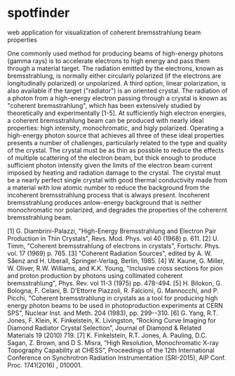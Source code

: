 # spotfinder
web application for visualization of coherent bremsstrahlung beam properties

One commonly used method for producing beams of high-energy photons (gamma rays) is to accelerate electrons to high energy and pass them through a material target. The radiation emitted by the electrons, known as bremsstrahlung, is normally either circularly polarized (if the electrons are longitudinally polarized) or unpolarized. A third option, linear polarization, is also available if the target ("radiator") is an oriented crystal. The radiation of a photon from a high-energy electron passing through a crystal is known as "coherent bremsstrahlung", which has been extensively studied by theoretically and experimentally [1-5]. At sufficiently high electron energies, a coherent bremsstrahlung beam can be produced with nearly ideal properties: high intensity, monochromatic, and higly polarized. Operating a high-energy photon source that achieves all three of these ideal properties presents a number of challenges, particularly related to the type and quality of the crystal. The crystal must be as thin as possbile to reduce the effects of multiple scattering of the electron beam, but thick enough to produce sufficient photon intensity given the limits of the electron beam current imposed by heating and radiation damage to the crystal. The crystal must be a nearly perfect single crystal with good thermal conductivity made from a material with low atomic number to reduce the background from the incoherent bremsstrahlung process that is always present. Incoherent bremsstrahlung produces anlow-energy background that is neither monochromatic nor polarized, and degrades the properties of the coherernt bremsstrahlung beam. 

[1] G. Diambrini-Palazzi, "High-Energy Bremsstrahlung and Electron Pair Production in Thin Crystals", Revs. Mod. Phys. vol 40 (1968) p. 611.
[2] U. Timm, "Coherent bremsstrahlung of electrons in crystals", Fortschr. Phys. vol. 17 (1969) p. 765.
[3] "Coherent Radiation Sources", edited by A. W. Såenz and H. Uberall, Springer-Verlag, Berlin, 1985.
[4] W. Kaune, G. Miller, W. Oliver, R.W. Williams, and K.K. Young, "Inclusive cross sections for pion and proton production by photons using collimated coherent bremsstrahlung", Phys. Rev. vol 11-3 (1975) pp. 478-494.
[5] H. Bilokon, G. Bologna, F. Celani, B. D'Ettorre Piazzoli, R. Falcioni, G. Mannocchi, and P. Picchi, "Coherent bremsstrahlung in crystals as a tool for producing high energy photon beams to be used in photoproduction experiments at CERN SPS", Nuclear Inst. and Meth. 204 (1983), pp. 299--310.
[6] G. Yang, R.T. Jones, F. Klein, K. Finkelstein, K. Livingston, “Rocking Curve Imaging for Diamond Radiator Crystal Selection”, Journal of Diamond & Related Materials 19 (2010) 719.
[7] K. Finkelstein, R.T. Jones, A. Pauling, D.C. Sagan, Z. Brown, and D S. Misra, “High Resolution, Monochromatic X-ray Topography Capability at CHESS”, Proceedings of the 12th International Conference on Synchrotron Radiation Instrumentation (SRI-2015),  AIP Conf. Proc. 1741(2016) , 010001.
